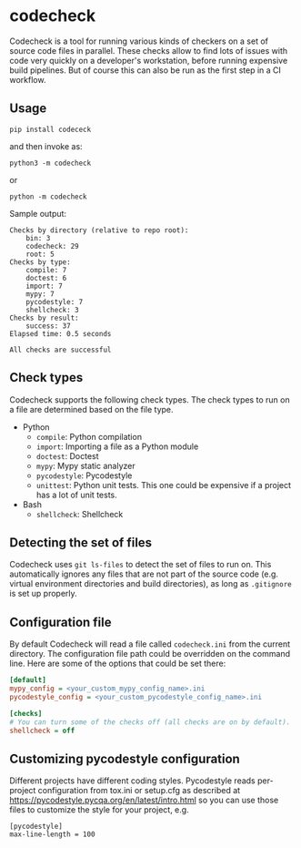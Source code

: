 # codecheck

Codecheck is a tool for running various kinds of checkers on a set of source code files in parallel.
These checks allow to find lots of issues with code very quickly on a developer's workstation,
before running expensive build pipelines. But of course this can also be run as the first step
in a CI workflow.

## Usage

```
pip install codececk
```
and then invoke as:
```
python3 -m codecheck
```

or

```
python -m codecheck
```

Sample output:
```
Checks by directory (relative to repo root):
    bin: 3
    codecheck: 29
    root: 5
Checks by type:
    compile: 7
    doctest: 6
    import: 7
    mypy: 7
    pycodestyle: 7
    shellcheck: 3
Checks by result:
    success: 37
Elapsed time: 0.5 seconds

All checks are successful
```

## Check types

Codecheck supports the following check types. The check types to run on a file are determined based
on the file type.

- Python
  - `compile`: Python compilation
  - `import`: Importing a file as a Python module
  - `doctest`: Doctest
  - `mypy`: Mypy static analyzer
  - `pycodestyle`: Pycodestyle
  - `unittest`: Python unit tests. This one could be expensive if a project has a lot of unit tests.
- Bash
  - `shellcheck`: Shellcheck

## Detecting the set of files

Codecheck uses `git ls-files` to detect the set of files to run on. This automatically ignores any
files that are not part of the source code (e.g. virtual environment directories and build
directories), as long as `.gitignore` is set up properly.

## Configuration file

By default Codecheck will read a file called `codecheck.ini` from the current directory. The
configuration file path could be overridden on the command line. Here are some of the options that
could be set there:

```ini
[default]
mypy_config = <your_custom_mypy_config_name>.ini
pycodestyle_config = <your_custom_pycodestyle_config_name>.ini

[checks]
# You can turn some of the checks off (all checks are on by default).
shellcheck = off
```

## Customizing pycodestyle configuration

Different projects have different coding styles. Pycodestyle reads per-project configuration from
tox.ini or setup.cfg as described at https://pycodestyle.pycqa.org/en/latest/intro.html so you can
use those files to customize the style for your project, e.g.

```
[pycodestyle]
max-line-length = 100
```

